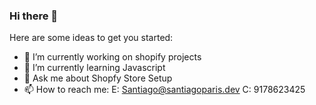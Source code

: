 ### Hi there 👋

Here are some ideas to get you started:

- 🔭 I’m currently working on shopify projects
- 🌱 I’m currently learning Javascript
- 💬 Ask me about Shopfy Store Setup
- 📫 How to reach me: E: Santiago@santiagoparis.dev C: 9178623425
